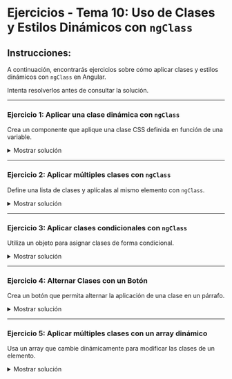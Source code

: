 # **Ejercicios - Tema 10: Uso de Clases y Estilos Dinámicos con `ngClass`**

## **Instrucciones:**

A continuación, encontrarás ejercicios sobre cómo aplicar clases y estilos dinámicos con `ngClass` en Angular.

Intenta resolverlos antes de consultar la solución.

---

### **Ejercicio 1: Aplicar una clase dinámica con `ngClass`**

Crea un componente que aplique una clase CSS definida en función de una variable.

<details><summary>Mostrar solución</summary>

#### **Archivo: `example.component.ts`**

```ts
import { Component } from "@angular/core";

@Component({
  selector: "app-example",
  templateUrl: "./example.component.html",
  styleUrls: ["./example.component.css"],
})
export class ExampleComponent {
  pageTheme: string = "dark";
}
```

#### **Archivo: `example.component.html`**

```html
<p [ngClass]="pageTheme">Este texto tiene una clase dinámica</p>
```

#### **Archivo: `example.component.css`**

```css
.dark {
  color: white;
  background-color: black;
}
```

</details>

---

### **Ejercicio 2: Aplicar múltiples clases con `ngClass`**

Define una lista de clases y aplícalas al mismo elemento con `ngClass`.

<details><summary>Mostrar solución</summary>

#### **Archivo: `example.component.ts`**

```ts
export class ExampleComponent {
  pageStyles: string[] = ["dark", "bold-text"];
}
```

#### **Archivo: `example.component.html`**

```html
<p [ngClass]="pageStyles">Este texto tiene múltiples clases</p>
```

#### **Archivo: `example.component.css`**

```css
.bold-text {
  font-weight: bold;
}
```

</details>

---

### **Ejercicio 3: Aplicar clases condicionales con `ngClass`**

Utiliza un objeto para asignar clases de forma condicional.

<details><summary>Mostrar solución</summary>

#### **Archivo: `example.component.ts`**

```ts
export class ExampleComponent {
  isActive: boolean = true;
  isHighlighted: boolean = false;
}
```

#### **Archivo: `example.component.html`**

```html
<p [ngClass]="{ 'active': isActive, 'highlight': isHighlighted }">
  Este texto cambia de estilo dinámicamente
</p>
```

#### **Archivo: `example.component.css`**

```css
.active {
  color: green;
}
```

</details>

---

### **Ejercicio 4: Alternar Clases con un Botón**

Crea un botón que permita alternar la aplicación de una clase en un párrafo.

<details><summary>Mostrar solución</summary>

#### **Archivo: `example.component.ts`**

```ts
export class ExampleComponent {
  isDark: boolean = false;

  toggleDark() {
    this.isDark = !this.isDark;
  }
}
```

#### **Archivo: `example.component.html`**

```html
<button (click)="toggleDark()">Alternar Clase</button>
<p [ngClass]="{ 'dark': isDark }">Texto con clase condicional</p>
```

</details>

---

### **Ejercicio 5: Aplicar múltiples clases con un array dinámico**

Usa un array que cambie dinámicamente para modificar las clases de un elemento.

<details><summary>Mostrar solución</summary>

#### **Archivo: `example.component.ts`**

```ts
export class ExampleComponent {
  classes: string[] = ["text-large"];

  addClass() {
    this.classes.push("highlight");
  }
}
```

#### **Archivo: `example.component.html`**

```html
<button (click)="addClass()">Añadir Clase</button>
<p [ngClass]="classes">Texto con clases dinámicas</p>
```

#### **Archivo: `example.component.css`**

```css
.highlight {
  background-color: yellow;
}

.text-large {
  font-size: 20px;
}
```

</details>
